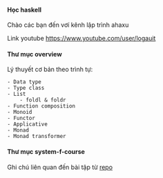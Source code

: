 #### Học haskell

Chào các bạn đến vơí kênh lập trình ahaxu

Link youtube https://www.youtube.com/user/logauit

#### Thư mục overview

Lý thuyết cơ bản theo trình tự:

    - Data type
    - Type class
    - List
        - foldl & foldr
    - Function composition
    - Monoid 
    - Functor
    - Applicative
    - Monad 
    - Monad transformer

#### Thư mục system-f-course

Ghi chú liên quan đến bài tập từ [repo](https://github.com/system-f/fp-course)

